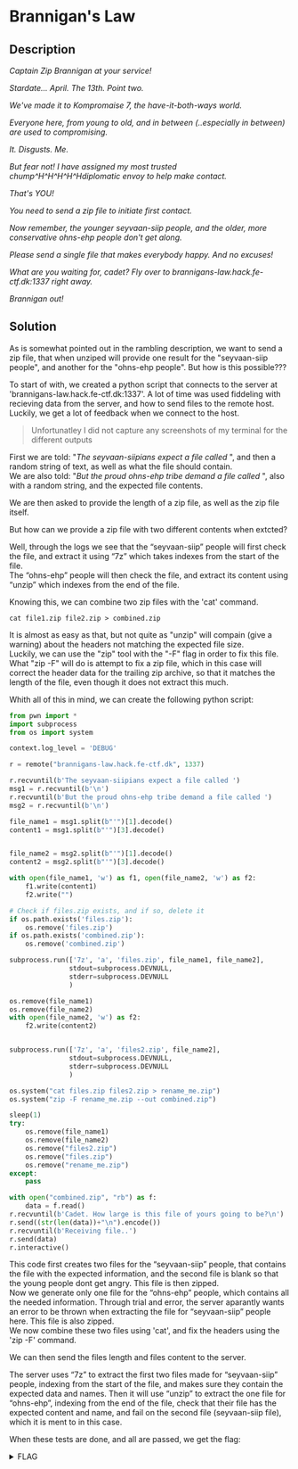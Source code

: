 # Brannigan's Law

## Description
*Captain Zip Brannigan at your service!*

*Stardate... April. The 13th. Point two.*

*We've made it to Kompromaise 7, the have-it-both-ways world.*

*Everyone here, from young to old, and in between (..especially in between) are used to compromising.*

*It. Disgusts. Me.*

*But fear not! I have assigned my most trusted chump^H^H^H^H^Hdiplomatic envoy to help make contact.*

*That's YOU!*

*You need to send a zip file to initiate first contact.*

*Now remember, the younger seyvaan-siip people, and the older, more conservative ohns-ehp people don't get along.*

*Please send a single file that makes everybody happy. And no excuses!*

*What are you waiting for, cadet? Fly over to brannigans-law.hack.fe-ctf.dk:1337 right away.*

*Brannigan out!*

## Solution
As is somewhat pointed out in the rambling description, we want to send a zip file, that when unziped will provide one result for the "seyvaan-siip people", and another for the "ohns-ehp people". But how is this possible???

To start of with, we created a python script that connects to the server at 'brannigans-law.hack.fe-ctf.dk:1337'. A lot of time was used fiddeling with recieving data from the server, and  how to send files to the remote host. Luckily, we get a lot of feedback when we connect to the host.

> Unfortunatley I did not capture any screenshots of my terminal for the different outputs

First we are told: "*The seyvaan-siipians expect a file called* ", and then a random string of text, as well as what the file should contain.<br>
We are also told: "*But the proud ohns-ehp tribe demand a file called* ", also with a random string, and the expected file contents.

We are then asked to provide the length of a zip file, as well as the zip file itself.

But how can we provide a zip file with two different contents when extcted?

Well, through the logs we see that the “seyvaan-siip” people will first check the file, and extract it using “7z” which takes indexes from the start of the file.<br>
The “ohns-ehp” people will then check the file, and extract its content using “unzip” which indexes from the end of the file.

Knowing this, we can combine two zip files with the 'cat' command.
```Shell
cat file1.zip file2.zip > combined.zip
```

It is almost as easy as that, but not quite as "unzip" will compain (give a warning) about the headers not matching the expected file size.<br>
Luckily, we can use the "zip" tool with the "-F" flag in order to fix this file. What "zip -F" will do is attempt to fix a zip file, which in this case will correct the header data for the trailing zip archive, so that it matches the length of the file, even though it does not extract this much.

Whith all of this in mind, we can create the following python script:
```Python
from pwn import *
import subprocess
from os import system

context.log_level = 'DEBUG'

r = remote("brannigans-law.hack.fe-ctf.dk", 1337)

r.recvuntil(b'The seyvaan-siipians expect a file called ')
msg1 = r.recvuntil(b'\n')
r.recvuntil(b'But the proud ohns-ehp tribe demand a file called ')
msg2 = r.recvuntil(b'\n')

file_name1 = msg1.split(b"'")[1].decode()
content1 = msg1.split(b"'")[3].decode()


file_name2 = msg2.split(b"'")[1].decode()
content2 = msg2.split(b"'")[3].decode()

with open(file_name1, 'w') as f1, open(file_name2, 'w') as f2:
    f1.write(content1)
    f2.write("")

# Check if files.zip exists, and if so, delete it
if os.path.exists('files.zip'):
    os.remove('files.zip')
if os.path.exists('combined.zip'):
    os.remove('combined.zip')

subprocess.run(['7z', 'a', 'files.zip', file_name1, file_name2],
               stdout=subprocess.DEVNULL, 
               stderr=subprocess.DEVNULL
               )

os.remove(file_name1)
os.remove(file_name2)
with open(file_name2, 'w') as f2:
    f2.write(content2)


subprocess.run(['7z', 'a', 'files2.zip', file_name2],
               stdout=subprocess.DEVNULL, 
               stderr=subprocess.DEVNULL
               )

os.system("cat files.zip files2.zip > rename_me.zip")
os.system("zip -F rename_me.zip --out combined.zip")

sleep(1)
try:
    os.remove(file_name1)
    os.remove(file_name2)
    os.remove("files2.zip")
    os.remove("files.zip")
    os.remove("rename_me.zip")
except:
    pass

with open("combined.zip", "rb") as f:
    data = f.read()
r.recvuntil(b'Cadet. How large is this file of yours going to be?\n')
r.send((str(len(data))+"\n").encode())
r.recvuntil(b'Receiving file..')
r.send(data)
r.interactive()
```

This code first creates two files for the “seyvaan-siip” people, that contains the file with the expected information, and the second file is blank so that the young people dont get angry. This file is then zipped.<br>
Now we generate only one file for the “ohns-ehp” people, which contains all the needed information. Through trial and error, the server aparantly wants an error to be thrown when extracting the file for “seyvaan-siip” people here. This file is also zipped.<br>
We now combine these two files using 'cat', and fix the headers using the 'zip -F' command.

We can then send the files length and files content to the server.

The server uses “7z” to extract the first two files made for “seyvaan-siip” people, indexing from the start of the file, and makes sure they contain the expected data and names. Then it will use “unzip” to extract the one file for “ohns-ehp”, indexing from the end of the file, check that their file has the expected content and name, and fail on the second file (seyvaan-siip file), which it is ment to in this case.

When these tests are done, and all are passed, we get the flag:

<details>
  <summary>FLAG</summary>
  flag{i_dont_pretend_to_understand_brannigans_law_i_merely_enforce_it}
</details>
